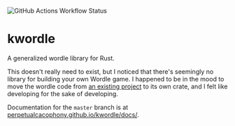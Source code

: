 ![GitHub Actions Workflow Status](https://img.shields.io/github/actions/workflow/status/perpetualcacophony/slimebot/ci.yml)

# kwordle
A generalized wordle library for Rust.

This doesn't really need to exist, but I noticed that there's seemingly no library for building your own Wordle game. I happened to be in the mood to move the wordle code from [an existing project](https://github.com/perpetualcacophony/slimebot) to its own crate, and I felt like developing for the sake of developing.

Documentation for the `master` branch is at [perpetualcacophony.github.io/kwordle/docs/](https://perpetualcacophony.github.io/kwordle/docs).